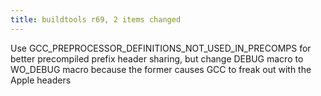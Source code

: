 ```yaml
---
title: buildtools r69, 2 items changed
---
```


Use GCC\_PREPROCESSOR\_DEFINITIONS\_NOT\_USED\_IN\_PRECOMPS for better precompiled prefix header sharing, but change DEBUG macro to WO\_DEBUG macro because the former causes GCC to freak out with the Apple headers
